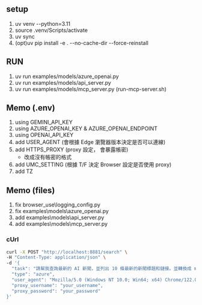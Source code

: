 
## setup

1. uv venv --python=3.11
2. source .venv/Scripts/activate
3. uv sync
4. (opt)uv pip install -e . --no-cache-dir --force-reinstall

## RUN

1. uv run examples/models/azure_openai.py
2. uv run examples/models/api_server.py
3. uv run examples/models/mcp_server.py (run-mcp-server.sh)

## Memo (.env)

1. using GEMINI_API_KEY
2. using AZURE_OPENAI_KEY & AZURE_OPENAI_ENDPOINT
3. using OPENAI_API_KEY
4. add USER_AGENT (會根據 Edge 瀏覽器版本決定是否可以連線)
5. add HTTPS_PROXY (proxy 設定， 會暴露帳密)
    + 改成沒有帳密的格式
6. add UMC_SETTING (根據 T/F 決定 Browser 設定是否使用 proxy)
7. add TZ

## Memo (files)

1. fix browser_use\logging_config.py
2. fix examples\models\azure_openai.py
3. add examples\models\api_server.py
4. add examples\models\mcp_server.py

### cUrl

```bash
curl -X POST "http://localhost:8881/search" \
-H "Content-Type: application/json" \
-d '{
  "task": "請幫我查詢最新的 AI 新聞，並列出 10 條最新的新聞標題和鏈接。並轉換成 markdown 格式。",
  "type": "azure",
  "user_agent": "Mozilla/5.0 (Windows NT 10.0; Win64; x64) Chrome/122.0.0.0 Safari/537.36 Edg/135.0.3179.54",
  "proxy_username": "your_username",
  "proxy_password": "your_password"
}'
```
